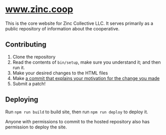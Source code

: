 # www.zinc.coop

This is the core website for Zinc Collective LLC.
It serves primarily as a public repository of information about the cooperative.


## Contributing

1. Clone the repository
2. Read the contents of `bin/setup`, make sure you understand it; and then run it.
3. Make your desired changes to the HTML files
4. Make [a commit that explains your motivation for the change you made](https://tbaggery.com/2008/04/19/a-note-about-git-commit-messages.html)
5. Submit a patch!


## Deploying

Run `npm run build` to build site, then run `npm run deploy` to deploy it.

Anyone with permissions to commit to the hosted repository also has permission to deploy the site.
